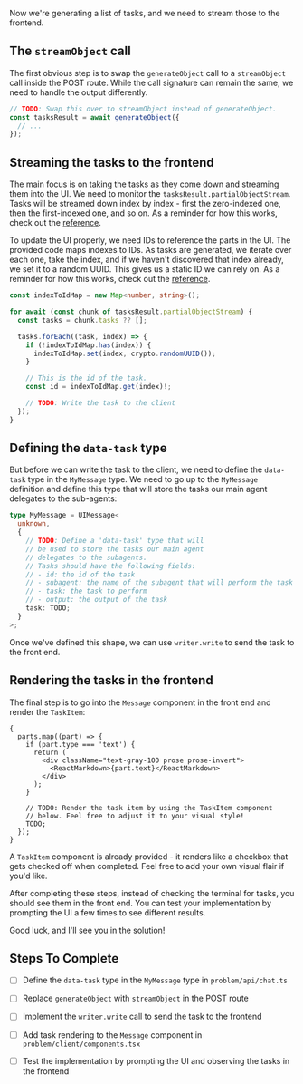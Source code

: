Now we're generating a list of tasks, and we need to stream those to the frontend.

## The `streamObject` call

The first obvious step is to swap the `generateObject` call to a `streamObject` call inside the POST route. While the call signature can remain the same, we need to handle the output differently.

```ts
// TODO: Swap this over to streamObject instead of generateObject.
const tasksResult = await generateObject({
  // ...
});
```

## Streaming the tasks to the frontend

The main focus is on taking the tasks as they come down and streaming them into the UI. We need to monitor the `tasksResult.partialObjectStream`. Tasks will be streamed down index by index - first the zero-indexed one, then the first-indexed one, and so on. As a reminder for how this works, check out the [reference](/exercises/99-reference/99.1-stream-object-partial-object-stream/explainer/readme.md).

To update the UI properly, we need IDs to reference the parts in the UI. The provided code maps indexes to IDs. As tasks are generated, we iterate over each one, take the index, and if we haven't discovered that index already, we set it to a random UUID. This gives us a static ID we can rely on. As a reminder for how this works, check out the [reference](/exercises/99-reference/99.4-custom-data-parts-id-reconciliation/explainer/readme.md).

```ts
const indexToIdMap = new Map<number, string>();

for await (const chunk of tasksResult.partialObjectStream) {
  const tasks = chunk.tasks ?? [];

  tasks.forEach((task, index) => {
    if (!indexToIdMap.has(index)) {
      indexToIdMap.set(index, crypto.randomUUID());
    }

    // This is the id of the task.
    const id = indexToIdMap.get(index)!;

    // TODO: Write the task to the client
  });
}
```

## Defining the `data-task` type

But before we can write the task to the client, we need to define the `data-task` type in the `MyMessage` type. We need to go up to the `MyMessage` definition and define this type that will store the tasks our main agent delegates to the sub-agents:

```ts
type MyMessage = UIMessage<
  unknown,
  {
    // TODO: Define a 'data-task' type that will
    // be used to store the tasks our main agent
    // delegates to the subagents.
    // Tasks should have the following fields:
    // - id: the id of the task
    // - subagent: the name of the subagent that will perform the task
    // - task: the task to perform
    // - output: the output of the task
    task: TODO;
  }
>;
```

Once we've defined this shape, we can use `writer.write` to send the task to the front end.

## Rendering the tasks in the frontend

The final step is to go into the `Message` component in the front end and render the `TaskItem`:

```tsx
{
  parts.map((part) => {
    if (part.type === 'text') {
      return (
        <div className="text-gray-100 prose prose-invert">
          <ReactMarkdown>{part.text}</ReactMarkdown>
        </div>
      );
    }

    // TODO: Render the task item by using the TaskItem component
    // below. Feel free to adjust it to your visual style!
    TODO;
  });
}
```

A `TaskItem` component is already provided - it renders like a checkbox that gets checked off when completed. Feel free to add your own visual flair if you'd like.

After completing these steps, instead of checking the terminal for tasks, you should see them in the front end. You can test your implementation by prompting the UI a few times to see different results.

Good luck, and I'll see you in the solution!

## Steps To Complete

- [ ] Define the `data-task` type in the `MyMessage` type in `problem/api/chat.ts`

- [ ] Replace `generateObject` with `streamObject` in the POST route

- [ ] Implement the `writer.write` call to send the task to the frontend

- [ ] Add task rendering to the `Message` component in `problem/client/components.tsx`

- [ ] Test the implementation by prompting the UI and observing the tasks in the frontend
